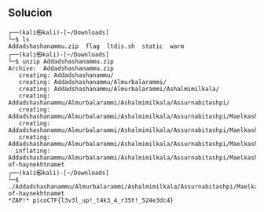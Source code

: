 
## Solucion
	┌──(kali㉿kali)-[~/Downloads]
	└─$ ls    
	Addadshashanammu.zip  flag  ltdis.sh  static  warm
	┌──(kali㉿kali)-[~/Downloads]
	└─$ unzip Addadshashanammu.zip
	Archive:  Addadshashanammu.zip
	   creating: Addadshashanammu/
	   creating: Addadshashanammu/Almurbalarammi/
	   creating: Addadshashanammu/Almurbalarammi/Ashalmimilkala/
	   creating: Addadshashanammu/Almurbalarammi/Ashalmimilkala/Assurnabitashpi/
	   creating: Addadshashanammu/Almurbalarammi/Ashalmimilkala/Assurnabitashpi/Maelkashishi/
	   creating: Addadshashanammu/Almurbalarammi/Ashalmimilkala/Assurnabitashpi/Maelkashishi/Onnissiralis/
	   creating: Addadshashanammu/Almurbalarammi/Ashalmimilkala/Assurnabitashpi/Maelkashishi/Onnissiralis/Ularradallaku/
	  inflating: Addadshashanammu/Almurbalarammi/Ashalmimilkala/Assurnabitashpi/Maelkashishi/Onnissiralis/Ularradallaku/fang-of-haynekhtnamet   
	┌──(kali㉿kali)-[~/Downloads]
	└─$ ./Addadshashanammu/Almurbalarammi/Ashalmimilkala/Assurnabitashpi/Maelkashishi/Onnissiralis/Ularradallaku/fang-of-haynekhtnamet 
	*ZAP!* picoCTF{l3v3l_up!_t4k3_4_r35t!_524e3dc4}

